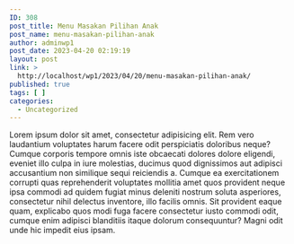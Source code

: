 ```yaml
---
ID: 308
post_title: Menu Masakan Pilihan Anak
post_name: menu-masakan-pilihan-anak
author: adminwp1
post_date: 2023-04-20 02:19:19
layout: post
link: >
  http://localhost/wp1/2023/04/20/menu-masakan-pilihan-anak/
published: true
tags: [ ]
categories:
  - Uncategorized
---
```

<!-- wp:paragraph -->
<p>Lorem ipsum dolor sit amet, consectetur adipisicing elit. Rem vero laudantium voluptates harum facere odit perspiciatis doloribus neque? Cumque corporis tempore omnis iste obcaecati dolores dolore eligendi, eveniet illo culpa in iure molestias, ducimus quod dignissimos aut adipisci accusantium non similique sequi reiciendis a. Cumque ea exercitationem corrupti quas reprehenderit voluptates mollitia amet quos provident neque ipsa commodi ad quidem fugiat minus deleniti nostrum soluta asperiores, consectetur nihil delectus inventore, illo facilis omnis. Sit provident eaque quam, explicabo quos modi fuga facere consectetur iusto commodi odit, cumque enim adipisci blanditiis itaque dolorum consequuntur? Magni odit unde hic impedit eius ipsam.</p>
<!-- /wp:paragraph -->